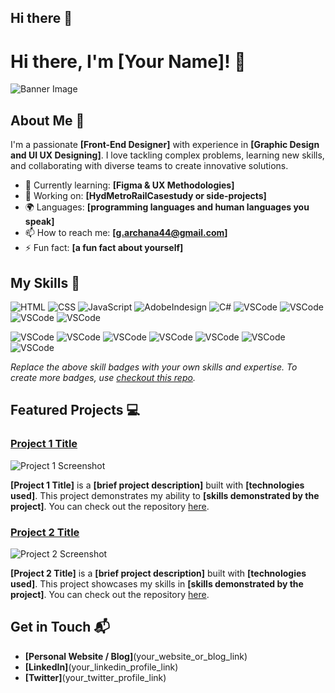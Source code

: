 ## Hi there 👋

<!--
**Archu09/Archu09** is a ✨ _special_ ✨ repository because its `README.md` (this file) appears on your GitHub profile.

Here are some ideas to get you started:

- 🔭 I’m currently working on ...
- 🌱 I’m currently learning ...
- 👯 I’m looking to collaborate on ...
- 🤔 I’m looking for help with ...
- 💬 Ask me about ...
- 📫 How to reach me: ...
- 😄 Pronouns: ...
- ⚡ Fun fact: ...
-->
# Hi there, I'm [Your Name]! 👋

![Banner Image](your_banner_image_url_here)

## About Me 🚀

I'm a passionate **[Front-End Designer]** with experience in **[Graphic Design and UI UX Designing]**. I love tackling complex problems, learning new skills, and collaborating with diverse teams to create innovative solutions.

- 🌱 Currently learning: **[Figma & UX Methodologies]**
- 🔭 Working on: **[HydMetroRailCasestudy or side-projects]**
- 🌍 Languages: **[programming languages and human languages you speak]**
- 📫 How to reach me: **[g.archana44@gmail.com]**
- ⚡ Fun fact: **[a fun fact about yourself]**

## My Skills 🧠

![HTML](https://img.shields.io/badge/-HTML-E34F26?style=flat-square&logo=html5&logoColor=white)
![CSS](https://img.shields.io/badge/-CSS-1572B6?style=flat-square&logo=css3&logoColor=white)
![JavaScript](https://img.shields.io/badge/-JavaScript-F7DF1E?style=flat-square&logo=javascript&logoColor=black)
![AdobeIndesign](https://img.shields.io/badge/Adobe%20InDesign-FF3366?style=for-the-badge&logo=Adobe%20InDesign&logoColor=white)
![C#](https://img.shields.io/badge/C%23-239120?style=for-the-badge&logo=csharp&logoColor=white)
![VSCode](https://img.shields.io/badge/Visual_Studio_Code-0078D4?style=for-the-badge&logo=visual%20studio%20code&logoColor=white)
![VSCode](https://img.shields.io/badge/Visual_Studio-5C2D91?style=for-the-badge&logo=visual%20studio&logoColor=white)
![VSCode](https://img.shields.io/badge/Notepad++-90E59A.svg?style=for-the-badge&logo=notepad%2B%2B&logoColor=black)
![VSCode](https://img.shields.io/badge/Microsoft_Teams-6264A7?style=for-the-badge&logo=microsoft-teams&logoColor=white)

![VSCode](https://img.shields.io/badge/-Behance-blue?style=for-the-badge&logo=behance&logoColor=white)
![VSCode](https://img.shields.io/badge/Dribbble-EA4C89?style=for-the-badge&logo=dribbble&logoColor=white)
![VSCode](https://img.shields.io/badge/LinkedIn-0077B5?style=for-the-badge&logo=linkedin&logoColor=white)
![VSCode](https://img.shields.io/badge/Adobe%20Creative%20Cloud-DA1F26?style=for-the-badge&logo=Adobe%20Creative%20Cloud&logoColor=white)
![VSCode](https://img.shields.io/badge/Adobe%20Illustrator-FF9A00?style=for-the-badge&logo=adobe%20illustrator&logoColor=white)
![VSCode](https://img.shields.io/badge/Adobe%20XD-470137?style=for-the-badge&logo=Adobe%20XD&logoColor=#FF61F6)
![VSCode](https://img.shields.io/badge/Figma-F24E1E?style=for-the-badge&logo=figma&logoColor=white)

*Replace the above skill badges with your own skills and expertise. To create more badges, use [checkout this repo](https://github.com/alexandresanlim/Badges4-README.md-Profile).*

## Featured Projects 💻

### [Project 1 Title](project_1_link)

![Project 1 Screenshot](project_1_screenshot_url)

**[Project 1 Title]** is a **[brief project description]** built with **[technologies used]**. This project demonstrates my ability to **[skills demonstrated by the project]**. You can check out the repository [here](project_1_repository_link).

### [Project 2 Title](project_2_link)

![Project 2 Screenshot](project_2_screenshot_url)

**[Project 2 Title]** is a **[brief project description]** built with **[technologies used]**. This project showcases my skills in **[skills demonstrated by the project]**. You can check out the repository [here](project_2_repository_link).

## Get in Touch 📬

- **[Personal Website / Blog]**(your_website_or_blog_link)
- **[LinkedIn]**(your_linkedin_profile_link)
- **[Twitter]**(your_twitter_profile_link)


